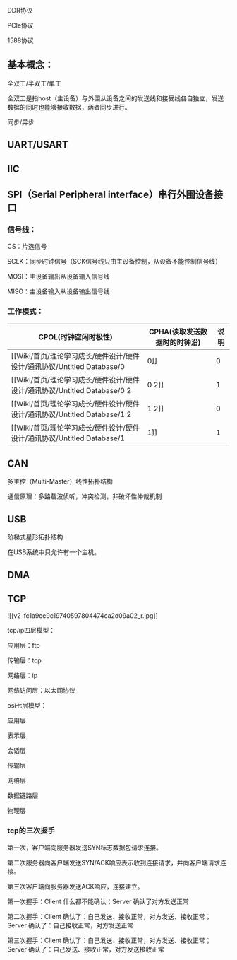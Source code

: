   

  

  

DDR协议

PCIe协议

1588协议

  

## 基本概念：

全双工/半双工/单工

全双工是指host（主设备）与外围从设备之间的发送线和接受线各自独立，发送数据的同时也能够接收数据，两者同步进行。

同步/异步

  

  

## UART/USART

  

## IIC

  

  

## SPI（Serial Peripheral interface）串行外围设备接口

### 信号线：

CS：片选信号

SCLK：同步时钟信号（SCK信号线只由主设备控制，从设备不能控制信号线）

MOSI：主设备输出从设备输入信号线

MISO：主设备输入从设备输出信号线

### 工作模式：

|CPOL(时钟空闲时极性)|CPHA(读取发送数据时的时钟沿)|说明|
|---|---|---|
|[[Wiki/首页/理论学习成长/硬件设计/硬件设计/通讯协议/Untitled Database/0|0]]|0||
|[[Wiki/首页/理论学习成长/硬件设计/硬件设计/通讯协议/Untitled Database/0 2|0 2]]|1||
|[[Wiki/首页/理论学习成长/硬件设计/硬件设计/通讯协议/Untitled Database/1 2|1 2]]|0||
|[[Wiki/首页/理论学习成长/硬件设计/硬件设计/通讯协议/Untitled Database/1|1]]|1||

  
  

## CAN

多主控（Multi-Master）线性拓扑结构

通信原理：多路载波侦听，冲突检测，非破坏性仲裁机制

## USB

阶梯式星形拓扑结构

在USB系统中只允许有一个主机。

  

## DMA

  

  

  

  

  

## TCP

![[v2-fc1a9ce9c19740597804474ca2d09a02_r.jpg]]

tcp/ip四层模型：

应用层：ftp

传输层：tcp

网络层：ip

网络访问层：以太网协议

  

  

osi七层模型：

应用层

表示层

会话层

传输层

网络层

数据链路层

物理层

  

  

### tcp的三次握手

第一次，客户端向服务器发送SYN标志数据包请求连接。

第二次服务器向客户端发送SYN/ACK响应表示收到连接请求，并向客户端请求连接。

第三次客户端向服务器发送ACK响应，连接建立。

  

第一次握手：Client 什么都不能确认；Server 确认了对方发送正常

第二次握手：Client 确认了：自己发送、接收正常，对方发送、接收正常；Server 确认了：自己接收正常，对方发送正常

第三次握手：Client 确认了：自己发送、接收正常，对方发送、接收正常；Server 确认了：自己发送、接收正常，对方发送接收正常